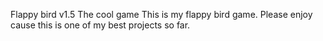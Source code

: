 Flappy bird v1.5
The cool game
This is my flappy bird game. Please enjoy cause this is one of my best projects so far.
